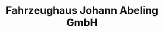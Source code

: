 ---
title: "Fahrzeughaus Johann Abeling GmbH"
url: /twistringen/fahrzeughaus-johann-abeling-gmbh/
shop: Autowerkstatt
---